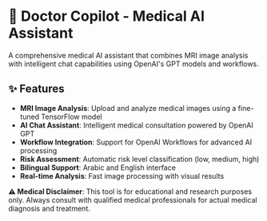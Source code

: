 # 🏥 Doctor Copilot - Medical AI Assistant

A comprehensive medical AI assistant that combines MRI image analysis with intelligent chat capabilities using OpenAI's GPT models and workflows.

## ✨ Features

- **MRI Image Analysis**: Upload and analyze medical images using a fine-tuned TensorFlow model
- **AI Chat Assistant**: Intelligent medical consultation powered by OpenAI GPT
- **Workflow Integration**: Support for OpenAI Workflows for advanced AI processing
- **Risk Assessment**: Automatic risk level classification (low, medium, high)
- **Bilingual Support**: Arabic and English interface
- **Real-time Analysis**: Fast image processing with visual results



**⚠️ Medical Disclaimer**: This tool is for educational and research purposes only. Always consult with qualified medical professionals for actual medical diagnosis and treatment.
